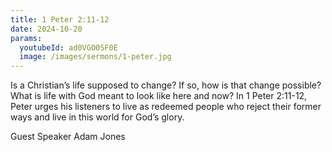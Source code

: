 ```yaml
---
title: 1 Peter 2:11-12
date: 2024-10-20
params:
  youtubeId: ad0VGO0SF0E
  image: /images/sermons/1-peter.jpg
---
```


Is a Christian’s life supposed to change? If so, how is that change possible? What is life with God meant to look like here and now? In 1 Peter 2:11-12, Peter urges his listeners to live as redeemed people who reject their former ways and live in this world for God’s glory.

Guest Speaker Adam Jones
